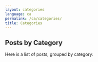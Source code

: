 ```yaml
---
layout: categories
language: ca
permalink: /ca/categories/
title: Categories
---
```

## Posts by Category
Here is a list of posts, grouped by category:
